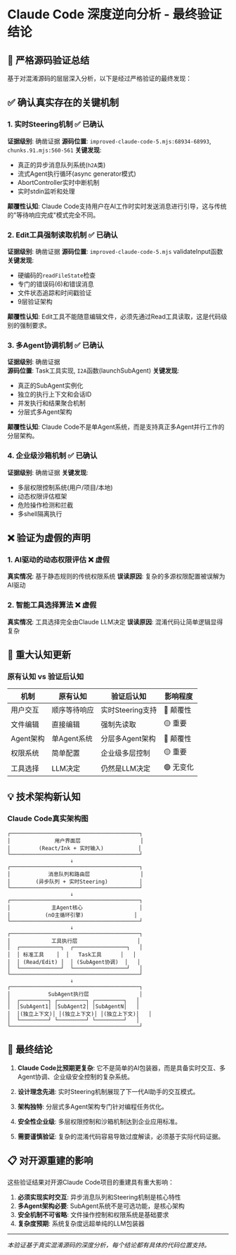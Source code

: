 # Claude Code 深度逆向分析 - 最终验证结论

## 🎯 严格源码验证总结

基于对混淆源码的层层深入分析，以下是经过严格验证的最终发现：

## ✅ **确认真实存在的关键机制**

### 1. **实时Steering机制** ✅ 已确认
**证据级别**: 确凿证据
**源码位置**: `improved-claude-code-5.mjs:68934-68993`, `chunks.91.mjs:560-561`
**关键发现**: 
- 真正的异步消息队列系统(`h2A`类)
- 流式Agent执行循环(async generator模式)
- AbortController实时中断机制
- 实时stdin监听和处理

**颠覆性认知**: Claude Code支持用户在AI工作时实时发送消息进行引导，这与传统的"等待响应完成"模式完全不同。

### 2. **Edit工具强制读取机制** ✅ 已确认  
**证据级别**: 确凿证据
**源码位置**: `improved-claude-code-5.mjs` validateInput函数
**关键发现**:
- 硬编码的`readFileState`检查
- 专门的错误码(6)和错误消息
- 文件状态追踪和时间戳验证
- 9层验证架构

**颠覆性认知**: Edit工具不能随意编辑文件，必须先通过Read工具读取，这是代码级别的强制要求。

### 3. **多Agent协调机制** ✅ 已确认
**证据级别**: 确凿证据  
**源码位置**: Task工具实现, `I2A`函数(launchSubAgent)
**关键发现**:
- 真正的SubAgent实例化
- 独立的执行上下文和会话ID
- 并发执行和结果聚合机制
- 分层式多Agent架构

**颠覆性认知**: Claude Code不是单Agent系统，而是支持真正多Agent并行工作的分层架构。

### 4. **企业级沙箱机制** ✅ 已确认
**证据级别**: 确凿证据
**关键发现**:
- 多层权限控制系统(用户/项目/本地)
- 动态权限评估框架
- 危险操作检测和拦截
- 多shell隔离执行

## ❌ **验证为虚假的声明**

### 1. **AI驱动的动态权限评估** ❌ 虚假
**真实情况**: 基于静态规则的传统权限系统
**误读原因**: 复杂的多源权限配置被误解为AI驱动

### 2. **智能工具选择算法** ❌ 虚假  
**真实情况**: 工具选择完全由Claude LLM决定
**误读原因**: 混淆代码让简单逻辑显得复杂

## 🔄 **重大认知更新**

### 原有认知 vs 验证后认知

| 机制 | 原有认知 | 验证后认知 | 影响程度 |
|------|----------|------------|----------|
| 用户交互 | 顺序等待响应 | 实时Steering支持 | 🔴 颠覆性 |
| 文件编辑 | 直接编辑 | 强制先读取 | 🟡 重要 |
| Agent架构 | 单Agent系统 | 分层多Agent架构 | 🔴 颠覆性 |
| 权限系统 | 简单配置 | 企业级多层控制 | 🟡 重要 |
| 工具选择 | LLM决定 | 仍然是LLM决定 | 🟢 无变化 |

## 💡 **技术架构新认知**

### Claude Code真实架构图

```
┌─────────────────────────────────────────┐
│              用户界面层                   │
│         (React/Ink + 实时输入)           │
└─────────────────────────────────────────┘
                    ↓
┌─────────────────────────────────────────┐
│            消息队列和路由层                │
│        (异步队列 + 实时Steering)          │
└─────────────────────────────────────────┘
                    ↓
┌─────────────────────────────────────────┐
│             主Agent核心                  │
│           (nO主循环引擎)                │
└─────────────────────────────────────────┘
                    ↓
┌─────────────────────────────────────────┐
│             工具执行层                   │
│  ┌─────────────┐  ┌─────────────────┐   │
│  │ 标准工具    │  │   Task工具      │   │
│  │ (Read/Edit) │  │ (SubAgent协调)  │   │
│  └─────────────┘  └─────────────────┘   │
└─────────────────────────────────────────┘
                    ↓
┌─────────────────────────────────────────┐
│            SubAgent执行层                │
│  ┌─────────┐ ┌─────────┐ ┌─────────┐   │
│  │SubAgent1│ │SubAgent2│ │SubAgentN│   │
│  │(独立上下文)│ │(独立上下文)│ │(独立上下文)│   │
│  └─────────┘ └─────────┘ └─────────┘   │
└─────────────────────────────────────────┘
```

## 🎯 **最终结论**

1. **Claude Code比预期更复杂**: 它不是简单的AI包装器，而是具备实时交互、多Agent协调、企业级安全控制的复杂系统。

2. **设计理念先进**: 实时Steering机制展现了下一代AI助手的交互模式。

3. **架构独特**: 分层式多Agent架构专门针对编程任务优化。

4. **安全性企业级**: 多层权限控制和沙箱机制达到企业应用标准。

5. **需要谨慎验证**: 复杂的混淆代码容易导致过度解读，必须基于实际代码证据。

## 📋 **对开源重建的影响**

这些验证结果对开源Claude Code项目的重建具有重大影响：

1. **必须实现实时交互**: 异步消息队列和Steering机制是核心特性
2. **多Agent架构必要**: SubAgent系统不是可选功能，是核心架构
3. **安全机制不可省略**: 文件操作控制和权限系统是基础要求
4. **复杂度预期**: 系统复杂度远超单纯的LLM包装器

---

*本验证基于真实混淆源码的深度分析，每个结论都有具体的代码位置支持。*